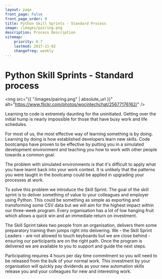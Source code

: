```yaml
---
layout: page
front_page: False
front_page_order: 0
title: Python Skill Sprints - Standard Process
image: /images/pairing.png
description: Process Description
sitemap:
    priority: 0.7
    lastmod: 2017-11-02
    changefreq: weekly
---
```


# Python Skill Sprints - Standard process

<span class="image left"><img src="{{ "/images/pairing.png" | absolute_url }}" alt="https://www.flickr.com/photos/wocintechchat/25677176162/" /></span>

Learning to code is extremely daunting for the uninitiated. Getting over the initial hump is nearly impossible for those that have busy work and life schedules.

For most of us, the most effective way of learning something is by doing. Learning by doing is how established developers learn new skills. Code bootcamps have proven to be effective by putting you in a simulated development environment and teaching you how to work with other people towards a common goal.

The problem with simulated environments is that it's difficult to apply what you have learnt back into your work context. It is unlikely that the patterns you were taught in the bootcamp could be applied in upgrading your processes at work.

To solve this problem we introduce the Skill Sprint. The goal of the skill sprint is to deliver something of value to your colleagues and employer using Python. This could be something as simple as exporting and transforming some CSV data but we will aim for the highest impact within our three-week program. Every organisation has a lot of low hanging fruit which allows a quick win and an immediate return on investment.

The Skill Sprint takes two people from an organisation, delivers them some preparatory training then jumps right into delivering. We - the Skill Sprint Leaders - are not allowed to touch keyboards but we are close behind - ensuring our participants are on the right path. Once the program is delivered we are available to you to support and guide the next steps.

Participating requires 4 hours per day time commitment so you will need to be released from the bulk of your normal work. This investment by your organisation will quickly pay dividends as your new automation skills release you and your colleagues for new and interesting work.